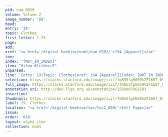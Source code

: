 ```yaml
---
pid: num_0019
volume: Volume 2
image_number: '69'
head: 
entry: '19'
topic: Clothes
first_letter: 1-25
page: 
add: 
xref: "<a href='/digital-beehive/num1/num_0202/'>194 [Apparel]</a>"
see: 
index: "[NOT_IN_INDEX]"
item: "#item-6fcfdecc9"
unparsed: 
line: 'Entry: 19|Topic: Clothes|Xref: 194 [Apparel]|Index: [NOT_IN_INDEX]|#item-6fcfdecc9'
selection: https://stacks.stanford.edu/image/iiif/fm855tg5659%2F1607_0536/326,2875,3021,366/full/0/default.jpg
full_image: https://stacks.stanford.edu/image/iiif/fm855tg5659%2F1607_0536/full/full/0/default.jpg
annotation_uri: http://dev.llgc.org.uk/annotation/1569007061503
insertion: 
thumbnail: https://stacks.stanford.edu/image/iiif/fm855tg5659%2F1607_0536/326,2875,600,180/250,/0/default.jpg
label: 19. Clothes
location: "<a href='/digital-beehive/toc/toc2_059/'>Full Page</a>"
issue: 
order: '018'
layout: alpha_item
collection: num1
---
```

